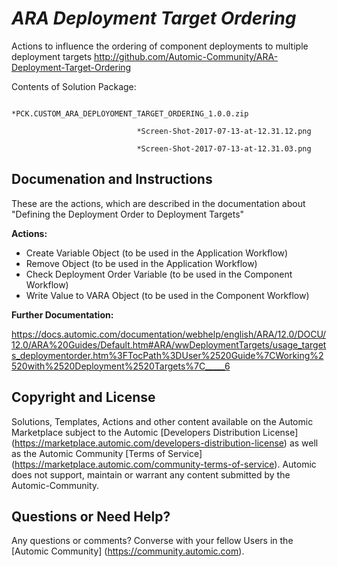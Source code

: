 *ARA Deployment Target Ordering*
=============


Actions to influence the ordering of component deployments to multiple deployment targets
http://github.com/Automic-Community/ARA-Deployment-Target-Ordering

<!-- List of attached files -->
Contents of Solution Package:

						
								*PCK.CUSTOM_ARA_DEPLOYOMENT_TARGET_ORDERING_1.0.0.zip
								
								*Screen-Shot-2017-07-13-at-12.31.12.png
								
								*Screen-Shot-2017-07-13-at-12.31.03.png
								
						


Documenation and Instructions
---

<p>These are the actions, which are described in the documentation about "Defining the Deployment Order to Deployment Targets"</p>
<p><strong>Actions:</strong></p>
<ul>
<li>Create Variable Object (to be used in the Application Workflow)</li>
<li>Remove Object (to be used in the Application Workflow)</li>
<li>Check Deployment Order Variable (to be used in the Component Workflow)</li>
<li>Write Value to VARA Object (to be used in the Component Workflow)</li>
</ul>
<p><strong>Further Documentation:</strong></p>
<p><a href="https://docs.automic.com/documentation/webhelp/english/ARA/12.0/DOCU/12.0/ARA%20Guides/Default.htm#ARA/wwDeploymentTargets/usage_targets_deploymentorder.htm%3FTocPath%3DUser%2520Guide%7CWorking%2520with%2520Deployment%2520Targets%7C_____6">https://docs.automic.com/documentation/webhelp/english/ARA/12.0/DOCU/12.0/ARA%20Guides/Default.htm#ARA/wwDeploymentTargets/usage_targets_deploymentorder.htm%3FTocPath%3DUser%2520Guide%7CWorking%2520with%2520Deployment%2520Targets%7C_____6</a></p>

Copyright and License
---

Solutions, Templates, Actions and other content available on the Automic Marketplace subject to the Automic [Developers Distribution License] (https://marketplace.automic.com/developers-distribution-license) as well as the Automic Community [Terms of Service] (https://marketplace.automic.com/community-terms-of-service).
Automic does not support, maintain or warrant any content submitted by the Automic-Community.



Questions or Need Help? 
---
Any questions or comments? Converse with your fellow Users in the [Automic Community] (https://community.automic.com).